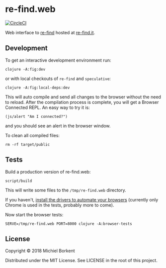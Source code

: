 # re-find.web

[![CircleCI](https://circleci.com/gh/borkdude/re-find.web/tree/master.svg?style=svg)](https://circleci.com/gh/borkdude/re-find.web/tree/master)

Web interface to [re-find](https://github.com/borkdude/re-find) hosted at
[re-find.it](https://re-find.it).

## Development

To get an interactive development environment run:

    clojure -A:fig:dev

or with local checkouts of `re-find` and `speculative`:

    clojure -A:fig:local-deps:dev

This will auto compile and send all changes to the browser without the
need to reload. After the compilation process is complete, you will
get a Browser Connected REPL. An easy way to try it is:

    (js/alert "Am I connected?")

and you should see an alert in the browser window.

To clean all compiled files:

    rm -rf target/public

## Tests

Build a production version of re-find.web:

    script/build

This will write some files to the `/tmp/re-find.web` directory.

If you haven't, [install the drivers to automate your
browsers](https://github.com/igrishaev/etaoin#installing-drivers) (currently
only Chrome is used in the tests, probably more to come).

Now start the browser tests:

    SERVE=/tmp/re-find.web PORT=8000 clojure -A:browser-tests

## License

Copyright © 2018 Michiel Borkent

Distributed under the MIT License. See LICENSE in the root of this project.
